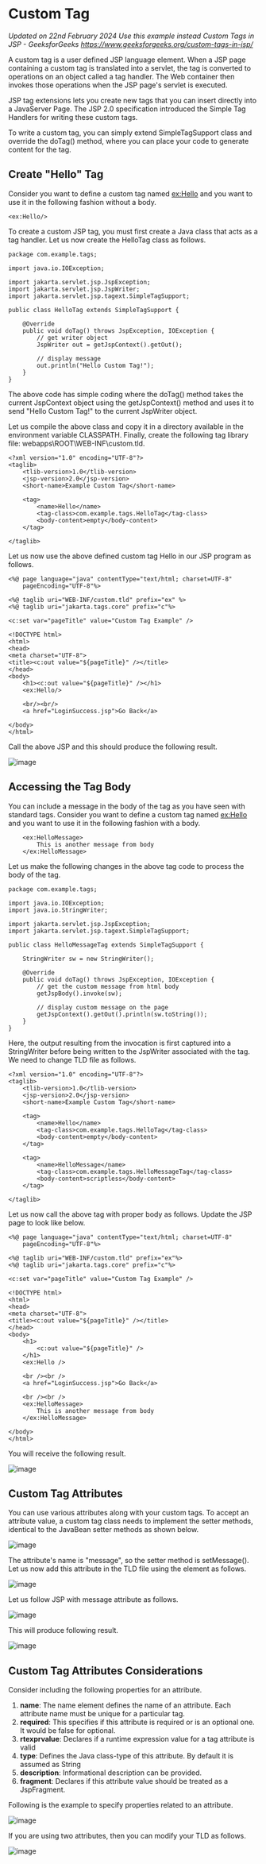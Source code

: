 # Custom Tag

_Updated on 22nd February 2024
Use this example instead Custom Tags in JSP - GeeksforGeeks
https://www.geeksforgeeks.org/custom-tags-in-jsp/_

A custom tag is a user defined JSP language element. When a JSP page containing a custom tag is translated into a servlet, the tag is converted to operations on an object called a tag handler. The Web container then invokes those operations when the JSP page's servlet is executed.

JSP tag extensions lets you create new tags that you can insert directly into a JavaServer Page. The JSP 2.0 specification introduced the Simple Tag Handlers for writing these custom tags.

To write a custom tag, you can simply extend SimpleTagSupport class and override the doTag() method, where you can place your code to generate content for the tag.

## Create "Hello" Tag

Consider you want to define a custom tag named <ex:Hello> and you want to use it in the following fashion without a body.

```
<ex:Hello/>
```

To create a custom JSP tag, you must first create a Java class that acts as a tag handler. Let us now create the HelloTag class as follows.

```
package com.example.tags;

import java.io.IOException;

import jakarta.servlet.jsp.JspException;
import jakarta.servlet.jsp.JspWriter;
import jakarta.servlet.jsp.tagext.SimpleTagSupport;

public class HelloTag extends SimpleTagSupport {

	@Override
	public void doTag() throws JspException, IOException {
		// get writer object
		JspWriter out = getJspContext().getOut();

		// display message
		out.println("Hello Custom Tag!");
	}
}
```

The above code has simple coding where the doTag() method takes the current JspContext object using the getJspContext() method and uses it to send "Hello Custom Tag!" to the current JspWriter object.

Let us compile the above class and copy it in a directory available in the environment variable CLASSPATH. Finally, create the following tag library file: <Tomcat-Installation-Directory>webapps\ROOT\WEB-INF\custom.tld.

```
<?xml version="1.0" encoding="UTF-8"?>
<taglib>
	<tlib-version>1.0</tlib-version>
	<jsp-version>2.0</jsp-version>
	<short-name>Example Custom Tag</short-name>

	<tag>
		<name>Hello</name>
		<tag-class>com.example.tags.HelloTag</tag-class>
		<body-content>empty</body-content>
	</tag>
	
</taglib>
```

Let us now use the above defined custom tag Hello in our JSP program as follows.

```
<%@ page language="java" contentType="text/html; charset=UTF-8"
    pageEncoding="UTF-8"%>

<%@ taglib uri="WEB-INF/custom.tld" prefix="ex" %>
<%@ taglib uri="jakarta.tags.core" prefix="c"%>

<c:set var="pageTitle" value="Custom Tag Example" />

<!DOCTYPE html>
<html>
<head>
<meta charset="UTF-8">
<title><c:out value="${pageTitle}" /></title>
</head>
<body>
	<h1><c:out value="${pageTitle}" /></h1>
	<ex:Hello/>
	
	<br/><br/>
	<a href="LoginSuccess.jsp">Go Back</a>
	
</body>
</html>
```

Call the above JSP and this should produce the following result.

![image](https://github.com/user-attachments/assets/918390fc-2b73-4fb9-a285-61a74f5a612a)

## Accessing the Tag Body

You can include a message in the body of the tag as you have seen with standard tags. Consider you want to define a custom tag named <ex:Hello> and you want to use it in the following fashion with a body.

```
	<ex:HelloMessage>
		This is another message from body
	</ex:HelloMessage>
```

Let us make the following changes in the above tag code to process the body of the tag.

```
package com.example.tags;

import java.io.IOException;
import java.io.StringWriter;

import jakarta.servlet.jsp.JspException;
import jakarta.servlet.jsp.tagext.SimpleTagSupport;

public class HelloMessageTag extends SimpleTagSupport {

	StringWriter sw = new StringWriter();

	@Override
	public void doTag() throws JspException, IOException {
		// get the custom message from html body
		getJspBody().invoke(sw);

		// display custom message on the page
		getJspContext().getOut().println(sw.toString());
	}
}
```

Here, the output resulting from the invocation is first captured into a StringWriter before being written to the JspWriter associated with the tag. We need to change TLD file as follows.

```
<?xml version="1.0" encoding="UTF-8"?>
<taglib>
	<tlib-version>1.0</tlib-version>
	<jsp-version>2.0</jsp-version>
	<short-name>Example Custom Tag</short-name>

	<tag>
		<name>Hello</name>
		<tag-class>com.example.tags.HelloTag</tag-class>
		<body-content>empty</body-content>
	</tag>

	<tag>
		<name>HelloMessage</name>
		<tag-class>com.example.tags.HelloMessageTag</tag-class>
		<body-content>scriptless</body-content>
	</tag>

</taglib>
```

Let us now call the above tag with proper body as follows. Update the JSP page to look like below.

```
<%@ page language="java" contentType="text/html; charset=UTF-8"
	pageEncoding="UTF-8"%>

<%@ taglib uri="WEB-INF/custom.tld" prefix="ex"%>
<%@ taglib uri="jakarta.tags.core" prefix="c"%>

<c:set var="pageTitle" value="Custom Tag Example" />

<!DOCTYPE html>
<html>
<head>
<meta charset="UTF-8">
<title><c:out value="${pageTitle}" /></title>
</head>
<body>
	<h1>
		<c:out value="${pageTitle}" />
	</h1>
	<ex:Hello />

	<br /><br />
	<a href="LoginSuccess.jsp">Go Back</a>

	<br /><br />
	<ex:HelloMessage>
		This is another message from body
	</ex:HelloMessage>
	
</body>
</html>
```

You will receive the following result.

![image](https://github.com/user-attachments/assets/91efb377-61c0-4d2d-8368-c86ffb5d5358)

## Custom Tag Attributes

You can use various attributes along with your custom tags. To accept an attribute value, a custom tag class needs to implement the setter methods, identical to the JavaBean setter methods as shown below.

![image](https://github.com/user-attachments/assets/b2b7e4c8-b8b2-4473-9030-1839acac061b)

The attribute's name is "message", so the setter method is setMessage(). Let us now add this attribute in the TLD file using the <attribute> element as follows.

![image](https://github.com/user-attachments/assets/6184c3a6-8bab-441d-9657-f5ffbd8e155e)

Let us follow JSP with message attribute as follows.

![image](https://github.com/user-attachments/assets/c7ea4428-9465-40d2-a7ef-85b0aae0ab9a)

This will produce following result.

![image](https://github.com/user-attachments/assets/472c5b06-4b07-4c77-bd26-7d0dac55659b)

## Custom Tag Attributes Considerations

Consider including the following properties for an attribute.

1. **name**: The name element defines the name of an attribute. Each attribute name must be unique for a particular tag.
2. **required**: This specifies if this attribute is required or is an optional one. It would be false for optional.
3. **rtexprvalue**: Declares if a runtime expression value for a tag attribute is valid
4. **type**: Defines the Java class-type of this attribute. By default it is assumed as String
5. **description**: Informational description can be provided.
6. **fragment**: Declares if this attribute value should be treated as a JspFragment.

Following is the example to specify properties related to an attribute.

![image](https://github.com/user-attachments/assets/c4e68109-ec03-4d27-b23f-5870b1a6d35e)

If you are using two attributes, then you can modify your TLD as follows.

![image](https://github.com/user-attachments/assets/233802e4-3178-41e8-998f-329df5b0d42a)
